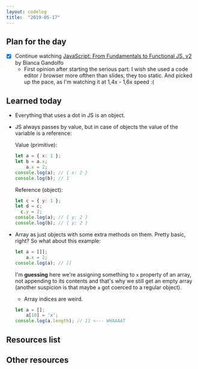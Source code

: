 ```yaml
---
layout: codelog
title:  "2019-05-17"
---
```


## Plan for the day

- [x] Continue watching [JavaScript: From Fundamentals to Functional JS, v2](https://frontendmasters.com/courses/js-fundamentals-functional-v2/) by Bianca Gandolfo
  - First opinion after starting the serious part: I wish she used a code editor / browser more ofthen than slides, they too static. And picked up the pace, as I'm watching it at 1,4x - 1,6x speed :(

## Learned today

- Everything that uses a dot in JS is an object.
- JS always passes by value, but in case of objects the value of the variable is a reference:

  Value (primitive):

  ```javascript
  let a = { x: 1 };
  let b = a.x;
      a.x = 2;
  console.log(a); // { x: 2 }
  console.log(b); // 1
  ```

  Reference (object):

    ```javascript
  let c = { y: 1 };
  let d = c;
      c.y = 2;
  console.log(a); // { y: 2 }
  console.log(b); // { y: 2 }
  ```

- Array as just objects with some extra methods on them. Pretty basic, right? So what about this example:

  ```javascript
  let a = []];
      a.x = 2;
  console.log(a); // []
  ```

  I'm **guessing** here we're assigning something to `x` property of an array, not appending to its contents and that's why we still get an empty array (another suspicion is that maybe `a` got coerced to a regular object).

  - Array indices are weird.

  ```javascript
  let a = [];
      a[10] = 'x';
  console.log(a.length); // 11 <--- WHAAAAT
  ```

## Resources list

## Other resources